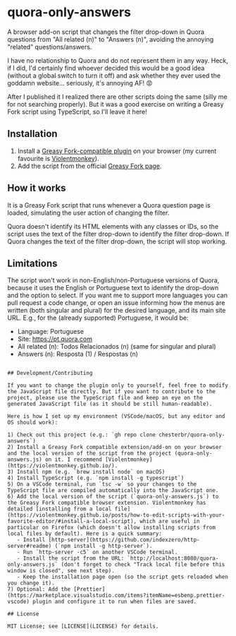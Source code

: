 # quora-only-answers
A browser add-on script that changes the filter drop-down in Quora questions from "All related (n)" to "Answers (n)", avoiding the annoying "related" questions/answers.

I have no relationship to Quora and do not represent them in any way. Heck, if I did, I'd certainly find whoever decided this would be a good idea (without a global switch to turn it off) and ask whether they ever used the goddamn website... seriously, it's annoying AF! 😡

After I published it I realized there are other scripts doing the same (silly me for not searching properly). But it was a good exercise on writing a Greasy Fork script using TypeScript, so I'll leave it here!

## Installation

1) Install a [Greasy Fork-compatible plugin](https://greasyfork.org/en) on your browser (my current favourite is [Violentmonkey](https://violentmonkey.github.io/)).
2) Add the script from the official [Greasy Fork page](https://greasyfork.org/en/scripts/456419-quora-only-answers).

## How it works

It is a Greasy Fork script that runs whenever a Quora question page is loaded, simulating the user action of changing the filter.

Quora doesn't identify its HTML elements with any classes or IDs, so the script uses the text of the filter drop-down to identify the filter drop-down. If Quora changes the text of the filter drop-down, the script will stop working.

## Limitations

The script won't work in non-English/non-Portuguese versions of Quora, because it uses the English or Portuguese text to identify the drop-down and the option to select. If you want me to support more languages you can pull request a code change, or open an issue informing how the menus are written (both singular and plural) for the desired language, and its main site URL. E.g., for the (already supported) Portuguese, it would be:

- Language: Portuguese
- Site: https://pt.quora.com
- All related (n): Todos Relacionados (n) (same for singular and plural)
- Answers (n): Resposta (1) / Respostas (n)
```

## Development/Contributing

If you want to change the plugin only to yourself, feel free to modify the JavaScript file directly. But if you want to contribute to the project, please use the TypeScript file and keep an eye on the generated JavaScript file (as it should be still human-readable).

Here is how I set up my environment (VSCode/macOS, but any editor and OS should work):

1) Check out this project (e.g.: `gh repo clone chesterbr/quora-only-answers`)
2) Install a Greasy Fork compatible extension/add-on on your browser and the local version of the script from the project (quora-only-answers.js) on it. I recommend [Violentmonkey](https://violentmonkey.github.io/).
3) Install npm (e.g. `brew install node` on macOS)
4) Install TypeScript (e.g. `npm install -g typescript`)
5) On a VSCode terminal, run `tsc -w` so your changes to the TypeScript file are compiled automatically into the JavaScript one.
6) Add the local version of the script (`quora-only-answers.js`) to the Greasy Fork compatible browser extension. Violentmonkey has detailed [installing from a local file](https://violentmonkey.github.io/posts/how-to-edit-scripts-with-your-favorite-editor/#install-a-local-script), which are useful in particular on Firefox (which doesn't allow installing scripts from local files by default). Here is a quick summary:
   - Install [http-server](https://github.com/indexzero/http-server#readme) (`npm install -g http-server`).
   - Run `http-server -c5` on another VSCode terminal.
   - Install the script from the URL: `http://localhost:8080/quora-only-answers.js` (don't forget to check "Track local file before this window is closed", see next step).
   - Keep the installation page open (so the script gets reloaded when you change it).
7) Optional: Add the [Prettier](https://marketplace.visualstudio.com/items?itemName=esbenp.prettier-vscode) plugin and configure it to run when files are saved.

## License

MIT License; see [LICENSE](LICENSE) for details.
